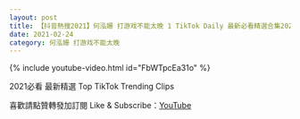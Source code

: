 ```yaml
---
layout: post
title: 【抖音熱搜2021】何泓姗 打游戏不能太晚 1 TikTok Daily 最新必看精選合集2021 02 24
date: 2021-02-24
category: 何泓姗 打游戏不能太晚
---
```


{% include youtube-video.html id="FbWTpcEa31o" %}

2021必看 最新精選 Top TikTok Trending Clips

喜歡請點贊轉發加訂閱 Like & Subscribe：[YouTube](https://www.youtube.com/channel/UCAoR7VcanIPd04uEq_GIylA/videos)

